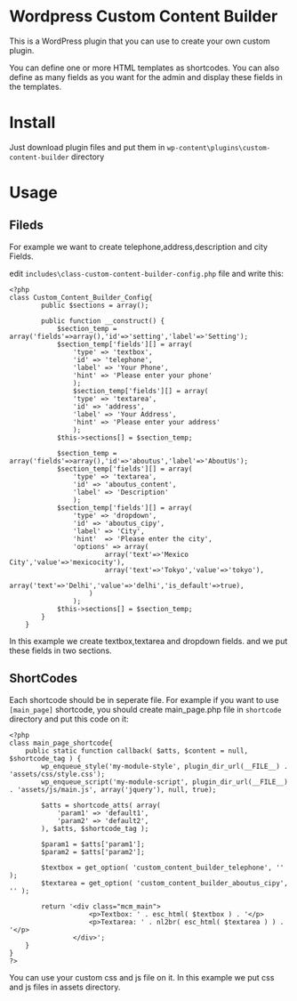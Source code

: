 # Wordpress Custom Content Builder

This is a WordPress plugin that you can use to create your own custom plugin. 

You can define one or more HTML templates as shortcodes. You can also define as many fields as you want for the admin and display these fields in the templates.

# Install
Just download plugin files and put them in `wp-content\plugins\custom-content-builder` directory

# Usage

## Fileds

For example we want to create telephone,address,description and city Fields.

edit `includes\class-custom-content-builder-config.php` file and write this:

```
<?php 
class Custom_Content_Builder_Config{
		public $sections = array();
		
		public function __construct() {
			$section_temp = array('fields'=>array(),'id'=>'setting','label'=>'Setting');
			$section_temp['fields'][] = array(
				'type' => 'textbox',
				'id' => 'telephone',
				'label' => 'Your Phone',
				'hint' => 'Please enter your phone'
				);
				$section_temp['fields'][] = array(
				'type' => 'textarea',
				'id' => 'address',
				'label' => 'Your Address',
				'hint' => 'Please enter your address'	
				);				
			$this->sections[] = $section_temp;

			$section_temp = array('fields'=>array(),'id'=>'aboutus','label'=>'AboutUs');
			$section_temp['fields'][] = array(
				'type' => 'textarea',
				'id' => 'aboutus_content',
				'label' => 'Description'			
				);	
			$section_temp['fields'][] = array(
				'type' => 'dropdown',
				'id' => 'aboutus_cipy',
				'label' => 'City',	
				'hint'  => 'Please enter the city',
				'options' => array(
						array('text'=>'Mexico City','value'=>'mexicocity'),
						array('text'=>'Tokyo','value'=>'tokyo'),
						array('text'=>'Delhi','value'=>'delhi','is_default'=>true),
					)
				);					
			$this->sections[] = $section_temp;						
		}
	}

```
In this example we create textbox,textarea and dropdown fields. and we put these fields in two sections. 


## ShortCodes
Each shortcode should be in seperate file. For example if you want to use `[main_page]` shortcode, you should create main_page.php file in `shortcode` directory and put this code on it:
```
<?php
class main_page_shortcode{
    public static function callback( $atts, $content = null, $shortcode_tag ) {
        wp_enqueue_style('my-module-style', plugin_dir_url(__FILE__) . 'assets/css/style.css');
        wp_enqueue_script('my-module-script', plugin_dir_url(__FILE__) . 'assets/js/main.js', array('jquery'), null, true);

        $atts = shortcode_atts( array(
            'param1' => 'default1',
            'param2' => 'default2',
        ), $atts, $shortcode_tag );

        $param1 = $atts['param1'];
        $param2 = $atts['param2'];

        $textbox = get_option( 'custom_content_builder_telephone', '' );
        $textarea = get_option( 'custom_content_builder_aboutus_cipy', '' );

        return '<div class="mcm_main">
                    <p>Textbox: ' . esc_html( $textbox ) . '</p>
                    <p>Textarea: ' . nl2br( esc_html( $textarea ) ) . '</p>
                </div>';    
    }
}
?>
```
You can use your custom css and js file on it. In this example we put css and js files in assets directory.
